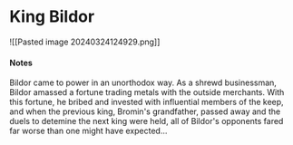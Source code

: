 # King Bildor
![[Pasted image 20240324124929.png]]

#### Notes
Bildor came to power in an unorthodox way. As a shrewd businessman, Bildor amassed a fortune trading metals with the outside merchants. With this fortune, he bribed and invested with influential members of the keep, and when the previous king, Bromin's grandfather, passed away and the duels to detemine the next king were held, all of Bildor's opponents fared far worse than one might have expected...